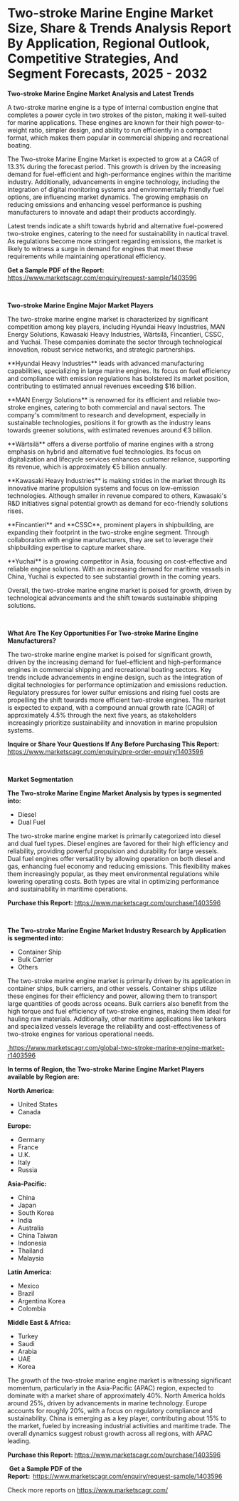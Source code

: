 <p><h1>Two-stroke Marine Engine Market Size, Share & Trends Analysis Report By Application, Regional Outlook, Competitive Strategies, And Segment Forecasts, 2025 - 2032</h1></p><p><strong>Two-stroke Marine Engine Market Analysis and Latest Trends</strong></p>
<p><p>A two-stroke marine engine is a type of internal combustion engine that completes a power cycle in two strokes of the piston, making it well-suited for marine applications. These engines are known for their high power-to-weight ratio, simpler design, and ability to run efficiently in a compact format, which makes them popular in commercial shipping and recreational boating.</p><p>The Two-stroke Marine Engine Market is expected to grow at a CAGR of 13.3% during the forecast period. This growth is driven by the increasing demand for fuel-efficient and high-performance engines within the maritime industry. Additionally, advancements in engine technology, including the integration of digital monitoring systems and environmentally friendly fuel options, are influencing market dynamics. The growing emphasis on reducing emissions and enhancing vessel performance is pushing manufacturers to innovate and adapt their products accordingly.</p><p>Latest trends indicate a shift towards hybrid and alternative fuel-powered two-stroke engines, catering to the need for sustainability in nautical travel. As regulations become more stringent regarding emissions, the market is likely to witness a surge in demand for engines that meet these requirements while maintaining operational efficiency.</p></p>
<p><strong>Get a Sample PDF of the Report:&nbsp;</strong> <a href="https://www.marketscagr.com/enquiry/request-sample/1403596?utm_campaign=2008&utm_medium=2&utm_source=Github&utm_content=ia&utm_term=13012025&utm_id=two-stroke-marine-engine">https://www.marketscagr.com/enquiry/request-sample/1403596</a></p>
<p>&nbsp;</p>
<p><strong>Two-stroke Marine Engine Major Market Players</strong></p>
<p><p>The two-stroke marine engine market is characterized by significant competition among key players, including Hyundai Heavy Industries, MAN Energy Solutions, Kawasaki Heavy Industries, Wärtsilä, Fincantieri, CSSC, and Yuchai. These companies dominate the sector through technological innovation, robust service networks, and strategic partnerships.</p><p>**Hyundai Heavy Industries** leads with advanced manufacturing capabilities, specializing in large marine engines. Its focus on fuel efficiency and compliance with emission regulations has bolstered its market position, contributing to estimated annual revenues exceeding $16 billion.</p><p>**MAN Energy Solutions** is renowned for its efficient and reliable two-stroke engines, catering to both commercial and naval sectors. The company's commitment to research and development, especially in sustainable technologies, positions it for growth as the industry leans towards greener solutions, with estimated revenues around €3 billion.</p><p>**Wärtsilä** offers a diverse portfolio of marine engines with a strong emphasis on hybrid and alternative fuel technologies. Its focus on digitalization and lifecycle services enhances customer reliance, supporting its revenue, which is approximately €5 billion annually.</p><p>**Kawasaki Heavy Industries** is making strides in the market through its innovative marine propulsion systems and focus on low-emission technologies. Although smaller in revenue compared to others, Kawasaki's R&D initiatives signal potential growth as demand for eco-friendly solutions rises.</p><p>**Fincantieri** and **CSSC**, prominent players in shipbuilding, are expanding their footprint in the two-stroke engine segment. Through collaboration with engine manufacturers, they are set to leverage their shipbuilding expertise to capture market share.</p><p>**Yuchai** is a growing competitor in Asia, focusing on cost-effective and reliable engine solutions. With an increasing demand for maritime vessels in China, Yuchai is expected to see substantial growth in the coming years.</p><p>Overall, the two-stroke marine engine market is poised for growth, driven by technological advancements and the shift towards sustainable shipping solutions.</p></p>
<p>&nbsp;</p>
<p><strong>What Are The Key Opportunities For Two-stroke Marine Engine Manufacturers?</strong></p>
<p><p>The two-stroke marine engine market is poised for significant growth, driven by the increasing demand for fuel-efficient and high-performance engines in commercial shipping and recreational boating sectors. Key trends include advancements in engine design, such as the integration of digital technologies for performance optimization and emissions reduction. Regulatory pressures for lower sulfur emissions and rising fuel costs are propelling the shift towards more efficient two-stroke engines. The market is expected to expand, with a compound annual growth rate (CAGR) of approximately 4.5% through the next five years, as stakeholders increasingly prioritize sustainability and innovation in marine propulsion systems.</p></p>
<p><strong>Inquire or Share Your Questions If Any Before Purchasing This Report:</strong> <a href="https://www.marketscagr.com/enquiry/pre-order-enquiry/1403596?utm_campaign=2008&utm_medium=2&utm_source=Github&utm_content=ia&utm_term=13012025&utm_id=two-stroke-marine-engine">https://www.marketscagr.com/enquiry/pre-order-enquiry/1403596</a></p>
<p>&nbsp;</p>
<p><strong>Market Segmentation</strong></p>
<p><strong>The Two-stroke Marine Engine Market Analysis by types is segmented into:</strong></p>
<p><ul><li>Diesel</li><li>Dual Fuel</li></ul></p>
<p><p>The two-stroke marine engine market is primarily categorized into diesel and dual fuel types. Diesel engines are favored for their high efficiency and reliability, providing powerful propulsion and durability for large vessels. Dual fuel engines offer versatility by allowing operation on both diesel and gas, enhancing fuel economy and reducing emissions. This flexibility makes them increasingly popular, as they meet environmental regulations while lowering operating costs. Both types are vital in optimizing performance and sustainability in maritime operations.</p></p>
<p><strong>Purchase this Report:&nbsp;</strong><a href="https://www.marketscagr.com/purchase/1403596?utm_campaign=2008&utm_medium=2&utm_source=Github&utm_content=ia&utm_term=13012025&utm_id=two-stroke-marine-engine">https://www.marketscagr.com/purchase/1403596</a></p>
<p>&nbsp;</p>
<p><strong>The Two-stroke Marine Engine Market Industry Research by Application is segmented into:</strong></p>
<p><ul><li>Container Ship</li><li>Bulk Carrier</li><li>Others</li></ul></p>
<p><p>The two-stroke marine engine market is primarily driven by its application in container ships, bulk carriers, and other vessels. Container ships utilize these engines for their efficiency and power, allowing them to transport large quantities of goods across oceans. Bulk carriers also benefit from the high torque and fuel efficiency of two-stroke engines, making them ideal for hauling raw materials. Additionally, other maritime applications like tankers and specialized vessels leverage the reliability and cost-effectiveness of two-stroke engines for various operational needs.</p></p>
<p><a href="https://www.marketscagr.com/global-two-stroke-marine-engine-market-r1403596?utm_campaign=2008&utm_medium=2&utm_source=Github&utm_content=ia&utm_term=13012025&utm_id=two-stroke-marine-engine">&nbsp;https://www.marketscagr.com/global-two-stroke-marine-engine-market-r1403596</a></p>
<p><strong>In terms of Region, the Two-stroke Marine Engine Market Players available by Region are:</strong></p>
<p>
    <p> <strong> North America: </strong>
        <ul>
            <li>United States</li>
            <li>Canada</li>
        </ul>
        </p> 
    <p> <strong> Europe: </strong>
        <ul>
            <li>Germany</li>
            <li>France</li>
            <li>U.K.</li>
            <li>Italy</li>
            <li>Russia</li>
        </ul>
        </p> 
    <p> <strong> Asia-Pacific: </strong>
        <ul>
            <li>China</li>
            <li>Japan</li>
            <li>South Korea</li>
            <li>India</li>
            <li>Australia</li>
            <li>China Taiwan</li>
            <li>Indonesia</li>
            <li>Thailand</li>
            <li>Malaysia</li>
        </ul>
        </p> 
    <p> <strong> Latin America: </strong>
        <ul>
            <li>Mexico</li>
            <li>Brazil</li>
            <li>Argentina Korea</li>
            <li>Colombia</li>
        </ul>
        </p> 
    <p> <strong> Middle East & Africa: </strong>
        <ul>
            <li>Turkey</li>
            <li>Saudi</li>
            <li>Arabia</li>
            <li>UAE</li>
            <li>Korea</li>
        </ul>
    </p>
    </p>
<p><p>The growth of the two-stroke marine engine market is witnessing significant momentum, particularly in the Asia-Pacific (APAC) region, expected to dominate with a market share of approximately 40%. North America holds around 25%, driven by advancements in marine technology. Europe accounts for roughly 20%, with a focus on regulatory compliance and sustainability. China is emerging as a key player, contributing about 15% to the market, fueled by increasing industrial activities and maritime trade. The overall dynamics suggest robust growth across all regions, with APAC leading.</p></p>
<p><strong>Purchase this Report: </strong><a href="https://www.marketscagr.com/purchase/1403596?utm_campaign=2008&utm_medium=2&utm_source=Github&utm_content=ia&utm_term=13012025&utm_id=two-stroke-marine-engine">https://www.marketscagr.com/purchase/1403596</a></p>
<p>&nbsp;<strong>Get a Sample PDF of the Report:&nbsp;&nbsp;</strong><a href="https://www.marketscagr.com/enquiry/request-sample/1403596?utm_campaign=2008&utm_medium=2&utm_source=Github&utm_content=ia&utm_term=13012025&utm_id=two-stroke-marine-engine">https://www.marketscagr.com/enquiry/request-sample/1403596</a></p>
<p><strong></strong></p>
<p>Check more reports on <a href="https://www.marketscagr.com/?utm_campaign=2008&utm_medium=2&utm_source=Github&utm_content=ia&utm_term=13012025&utm_id=two-stroke-marine-engine">https://www.marketscagr.com/</a></p>